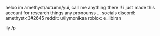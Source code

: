 heloo im amethyst/autumn/yui, call me anything there !!
i just made this account for research things
any pronounss
... socials
discord: amethyst<3#2645
reddit: u/ilymonikaa
roblox: e_libiran

ily /p
